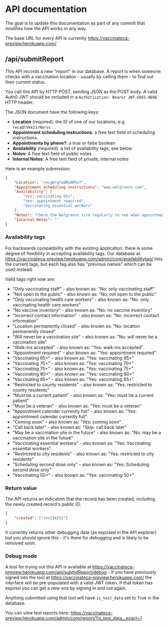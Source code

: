 # API documentation

The goal is to update this documentation as part of any commit that modifies how the API works in any way.
  
The base URL for every API is currently https://vaccinateca-preview.herokuapp.com/
  
## /api/submitReport
  
This API records a new "report" in our database. A report is when someone checks with a vaccination location - usually by calling them - to find out their current status.
  
You call this API by HTTP POST, sending JSON as the POST body. A valid Auth0 JWT should be included in a `Authorization: Bearer JWT-GOES-HERE` HTTP header.

The JSON document have the following keys:

* **Location** (required): the ID of one of our locations, e.g. `recaQlVkkI1rNarvx`
* **Appointment scheduling instructions**: a free text field of scheduling instructions.
* **Appointments by phone?**: a true or false boolean
* **Availability** (required): a list of availability tags, see below
* **Notes**: A free text field of public notes
* **Internal Notes**: A free text field of private, internal notes

Here is an example submission:
```json
{
    "Location": "recgDrq7aQMo0M5x7",
    "Appointment scheduling instructions": "www.walgreens.com",
    "Availability": [
        "Yes: vaccinating 65+",
        "Yes: appointment required",
        "Vaccinating essential workers"
    ],
    "Notes": "Check the Walgreens site regularly to see when appointments open up.",
    "Internal Notes": ""
}
```
### Availability tags

For backwards compatibility with the existing application, there is some degree of flexibility in accepting availability tags. Our database at https://vaccinateca-preview.herokuapp.com/admin/core/availabilitytag/ lists the current tags, but each tag also has "previous names" which can be used instead.

Valid tags right now are:

- "Only vaccinating staff" - also known as: "No: only vaccinating staff"
- "Not open to the public" - also known as: "No: not open to the public"
- "Only vaccinating health care workers" - also known as: "No: only vaccinating health care workers"
- "No vaccine inventory" - also known as: "No: no vaccine inventory"
- "Incorrect contact information" - also known as: "No: incorrect contact information"
- "Location permanently closed" - also known as: "No: location permanently closed"
- "Will never be a vaccination site" - also known as: "No: will never be a vaccination site"
- "Walk-ins accepted" - also known as: "Yes: walk-ins accepted"
- "Appointment required" - also known as: "Yes: appointment required"
- "Vaccinating 65+" - also known as: "Yes: vaccinating 65+"
- "Vaccinating 70+" - also known as: "Yes: vaccinating 70+"
- "Vaccinating 75+" - also known as: "Yes: vaccinating 75+"
- "Vaccinating 80+" - also known as: "Yes: vaccinating 80+"
- "Vaccinating 85+" - also known as: "Yes: vaccinating 85+"
- "Restricted to county residents" - also known as: "Yes: restricted to county residents"
- "Must be a current patient" - also known as: "Yes: must be a current patient"
- "Must be a veteran" - also known as: "Yes: must be a veteran"
- "Appointment calendar currently full" - also known as: "Yes: appointment calendar currently full"
- "Coming soon" - also known as: "Yes: coming soon"
- "Call back later" - also known as: "Skip: call back later"
- "May be a vaccination site in the future" - also known as: "No: may be a vaccination site in the future"
- "Vaccinating essential workers" - also known as: "Yes: Vaccinating essential workers"
- "Restricted to city residents" - also known as: "Yes: restricted to city residents"
- "Scheduling second dose only" - also known as: "Yes: Scheduling second dose only"
- "Vaccinating 50+" - also known as: "Yes: vaccinating 50+"

### Return value

The API returns an indication that the record has been created, including the newly created record's public ID.

```json
{
    "created": ["rec234252"]
}
```
It currently returns other debugging data (as exposed in the API explorer) but you should ignore this - it's there for debugging and is likely to be removed soon.

### Debug mode

A tool for trying out this API is available at https://vaccinateca-preview.herokuapp.com/api/submitReport/debug - if you have previously signed into the tool at https://vaccinateca-preview.herokuapp.com/ the interface will be pre-populated with a valid JWT token. If that token has expired you can get a new one by signing in and out again.

Anything submitted using that tool will have `is_test_data` set to True in the database.

You can view test reports here: https://vaccinateca-preview.herokuapp.com/admin/core/report/?is_test_data__exact=1
